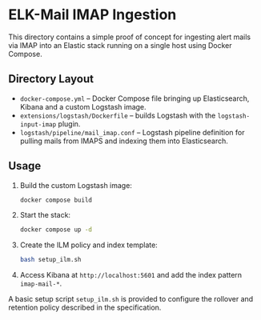 # ELK-Mail IMAP Ingestion

This directory contains a simple proof of concept for ingesting alert mails via IMAP into an Elastic stack running on a single host using Docker Compose.

## Directory Layout

- `docker-compose.yml` – Docker Compose file bringing up Elasticsearch, Kibana and a custom Logstash image.
- `extensions/logstash/Dockerfile` – builds Logstash with the `logstash-input-imap` plugin.
- `logstash/pipeline/mail_imap.conf` – Logstash pipeline definition for pulling mails from IMAPS and indexing them into Elasticsearch.

## Usage

1. Build the custom Logstash image:
   ```bash
   docker compose build
   ```
2. Start the stack:
   ```bash
   docker compose up -d
   ```
3. Create the ILM policy and index template:
   ```bash
   bash setup_ilm.sh
   ```
4. Access Kibana at `http://localhost:5601` and add the index pattern `imap-mail-*`.

A basic setup script `setup_ilm.sh` is provided to configure the rollover and retention policy described in the specification.
